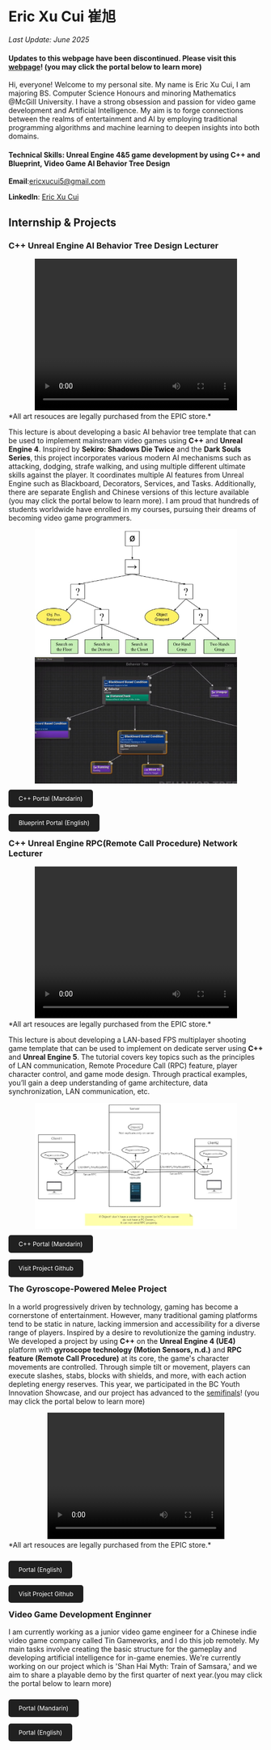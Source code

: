 # Eric Xu Cui 崔旭

*Last Update: June 2025*
#### Updates to this webpage have been discontinued. Please visit this [webpage](http://www.ericxucui.com/)! (you may click the portal below to learn more)
Hi, everyone! Welcome to my personal site. My name is Eric Xu Cui,  I am majoring BS. Computer Science Honours and minoring Mathematics @McGill University. I have a strong obsession and passion for video game development and Artificial Intelligence. My aim is to forge connections between the realms of entertainment and AI by employing traditional programming algorithms and machine learning to deepen insights into both domains.

#### Technical Skills: Unreal Engine 4&5 game development by using C++ and Blueprint, Video Game AI Behavior Tree Design

**Email**:[ericxucui5@gmail.com](ericxucui5@gmail.com)

**LinkedIn**: [Eric Xu Cui ](https://www.linkedin.com/in/eric-xu-cui-209b57237/)


## Internship & Projects
### C++ Unreal Engine AI Behavior Tree Design Lecturer
<div style="text-align: center;">
    <video width="400" height="300" controls>
    <source src="Assets/CppAIProject.mp4" type="video/mp4">
    Your browser does not support the video tag.
    </video>
</div>
*All art resouces are legally purchased from the EPIC store.*

This lecture is about developing a basic AI behavior tree template that can be used to implement mainstream video games using **C++** and **Unreal Engine 4**. Inspired by **Sekiro: Shadows Die Twice** and the **Dark Souls Series**, this project incorporates various modern AI mechanisms such as attacking, dodging, strafe walking, and using multiple different ultimate skills against the player. It coordinates multiple AI features from Unreal Engine such as Blackboard, Decorators, Services, and Tasks. Additionally, there are separate English and Chinese versions of this lecture available (you may click the portal below to learn more). I am proud that hundreds of students worldwide have enrolled in my courses, pursuing their dreams of becoming video game programmers.
<div style="text-align: center;">
<img src="Assets/BT_Wiki.jpg" width="400" height="250"> 
<img src="Assets/BT.jpg" width="400" height="250">
</div>
<br><a href="https://www.yiihuu.com/a_11330.html" style="background-color: #202020; color: white; padding: 10px 20px; text-decoration: none; border-radius: 5px; font-size: 12px;">C++ Portal (Mandarin)</a>

<br><a href="https://www.wingfox.com/c/8686_1895_15502" style="background-color: #202020; color: white; padding: 10px 20px; text-decoration: none; border-radius: 5px; font-size: 12px;">Blueprint  Portal (English)</a>
### C++ Unreal Engine RPC(Remote Call Procedure) Network Lecturer
<div style="text-align: center;">
    <video width="400" height="300" controls>
    <source src="Assets/CppRPC.mp4" type="video/mp4">
    Your browser does not support the video tag.
    </video>
</div>
*All art resouces are legally purchased from the EPIC store.*

This lecture is about developing a LAN-based FPS multiplayer shooting game template that can be used to implement on dedicate server using **C++** and **Unreal Engine 5**. The tutorial covers key topics such as the principles of LAN communication, Remote Procedure Call (RPC) feature, player character control, and game mode design. Through practical examples, you’ll gain a deep understanding of game architecture, data synchronization, LAN communication, etc.
<div style="text-align: center;">
<img src="Assets/RPC.jpg" width="400" height="250">
</div>
<br><a href="https://www.yiihuu.com/a_12508.html" style="background-color: #202020; color: white; padding: 10px 20px; text-decoration: none; border-radius: 5px; font-size: 12px;">C++ Portal (Mandarin)</a>

<br><a href="https://github.com/EricXuCui/UE5-CPP-RPC-MultiplayerFPS-Development-Project" style="background-color: #202020; color: white; padding: 10px 20px; text-decoration: none; border-radius: 5px; font-size: 12px;">Visit Project Github</a>

### The Gyroscope-Powered Melee Project
In a world progressively driven by technology, gaming has become a cornerstone of entertainment. However, many traditional gaming platforms tend to be static in nature, lacking immersion and accessibility for a diverse range of players. Inspired by a desire to revolutionize the gaming industry. We developed a project by using **C++** on the **Unreal Engine 4 (UE4)** platform with **gyroscope technology (Motion Sensors, n.d.)** and **RPC feature (Remote Call Procedure)** at its core, the game's character movements are controlled. Through simple tilt or movement, players can execute slashes, stabs, blocks with shields, and more, with each action depleting energy reserves. This year, we participated in the BC Youth Innovation Showcase, and our project has advanced to the [semifinals](https://www.sciencefairs.ca/news/2023/semifinalists-for-the-fifth-annual-youth-innovatio/)! (you may click the portal below to learn more)
<div style="text-align: center;">
    <video width="350" height="250" controls>
    <source src="Assets/Gyroscope.mp4" type="video/mp4">
    Your browser does not support the video tag.
    </video>
</div>
*All art resouces are legally purchased from the EPIC store.*

<br><a href="https://www.youtube.com/watch?v=U2efF2xVEB4" style="background-color: #202020; color: white; padding: 10px 20px; text-decoration: none; border-radius: 5px; font-size: 12px;">Portal (English)</a>

<br><a href="https://github.com/EricXuCui/Banneret-The-Gyroscope-Powered-Medieval-Combat-Project" style="background-color: #202020; color: white; padding: 10px 20px; text-decoration: none; border-radius: 5px; font-size: 12px;">Visit Project Github</a>
### Video Game Development Enginner
I am currently working as a junior video game engineer for a Chinese indie video game company called Tin Gameworks, and I do this job remotely. My main tasks involve creating the basic structure for the gameplay and developing artificial intelligence for in-game enemies. We're currently working on our project which is 'Shan Hai Myth: Train of Samsara,' and we aim to share a playable demo by the first quarter of next year.(you may click the portal below to learn more)

<br><a href="http://tingameworks.com" style="background-color: #202020; color: white; padding: 10px 20px; text-decoration: none; border-radius: 5px; font-size: 12px;">Portal (Mandarin)</a>

<br><a href="http://tingameworks.com/index.php?lang=en" style="background-color: #202020; color: white; padding: 10px 20px; text-decoration: none; border-radius: 5px; font-size: 12px;">Portal (English)</a>
